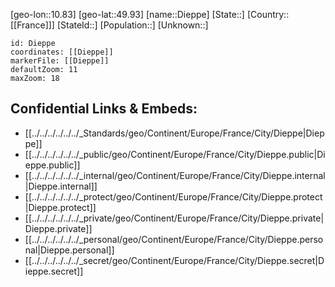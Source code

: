 ﻿---
location: [49.93,10.83]
mapzoom: [7,12] 
mapmarker: city 
type: City
tags:
- geo/City


SpocWebEntityId: 29785
isDeleted: false
confidential: public

---
[geo-lon::10.83]
[geo-lat::49.93]
[name::Dieppe]
[State::]
[Country::[[France]]]
[StateId::]
[Population::]
[Unknown::]


```leaflet
id: Dieppe
coordinates: [[Dieppe]]
markerFile: [[Dieppe]]
defaultZoom: 11 
maxZoom: 18
```


## Confidential Links & Embeds: 
- [[../../../../../../_Standards/geo/Continent/Europe/France/City/Dieppe|Dieppe]] 
- [[../../../../../../_public/geo/Continent/Europe/France/City/Dieppe.public|Dieppe.public]] 
- [[../../../../../../_internal/geo/Continent/Europe/France/City/Dieppe.internal|Dieppe.internal]] 
- [[../../../../../../_protect/geo/Continent/Europe/France/City/Dieppe.protect|Dieppe.protect]] 
- [[../../../../../../_private/geo/Continent/Europe/France/City/Dieppe.private|Dieppe.private]] 
- [[../../../../../../_personal/geo/Continent/Europe/France/City/Dieppe.personal|Dieppe.personal]] 
- [[../../../../../../_secret/geo/Continent/Europe/France/City/Dieppe.secret|Dieppe.secret]] 
